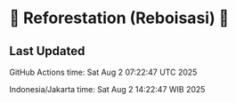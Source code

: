 
# 🌳 Reforestation (Reboisasi) 🌲

## Last Updated

GitHub Actions time: Sat Aug  2 07:22:47 UTC 2025

Indonesia/Jakarta time: Sat Aug  2 14:22:47 WIB 2025
